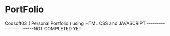 # PortFolio
Codsoft03 ( Personal Portfolio ) using HTML  CSS and JAVASCRIPT -----------------------NOT COMPLETED YET
